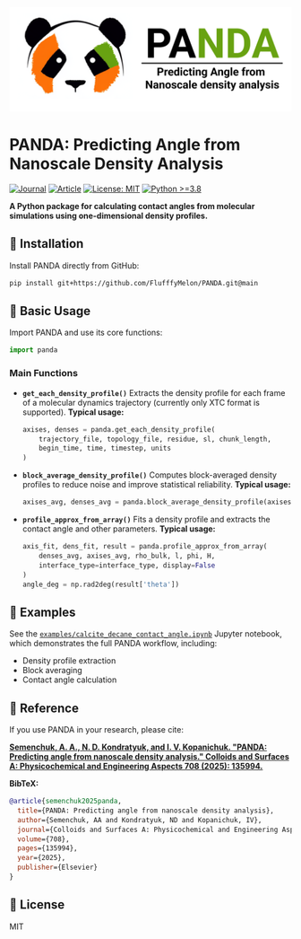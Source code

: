 ![Logo](logo.png)

# PANDA: Predicting Angle from Nanoscale Density Analysis

<p align="left">
  <a href="https://doi.org/10.1016/j.colsurfa.2025.135994"><img alt="Journal" src="https://img.shields.io/badge/journal-Colloids%20%26%20Surfaces%20A-blue"></a>
  <a href="https://doi.org/10.1016/j.colsurfa.2025.135994"><img alt="Article" src="https://img.shields.io/badge/article-Elsevier-green"></a>
  <a href="https://img.shields.io/badge/license-MIT-brightgreen"><img alt="License: MIT" src="https://img.shields.io/badge/license-MIT-brightgreen"></a>
  <a href="https://img.shields.io/badge/python-%3E%3D3.8-blue"><img alt="Python >=3.8" src="https://img.shields.io/badge/python-%3E%3D3.8-blue"></a>
</p>

**A Python package for calculating contact angles from molecular simulations using one-dimensional density profiles.**

## 🚀 Installation

Install PANDA directly from GitHub:

```bash
pip install git+https://github.com/FlufffyMelon/PANDA.git@main
```

## 🧩 Basic Usage

Import PANDA and use its core functions:

```python
import panda
```

### Main Functions

- **`get_each_density_profile()`**
  Extracts the density profile for each frame of a molecular dynamics trajectory (currently only XTC format is supported).
  **Typical usage:**
  ```python
  axises, denses = panda.get_each_density_profile(
      trajectory_file, topology_file, residue, sl, chunk_length,
      begin_time, time, timestep, units
  )
  ```

- **`block_average_density_profile()`**
  Computes block-averaged density profiles to reduce noise and improve statistical reliability.
  **Typical usage:**
  ```python
  axises_avg, denses_avg = panda.block_average_density_profile(axises, denses, block_length)
  ```

- **`profile_approx_from_array()`**
  Fits a density profile and extracts the contact angle and other parameters.
  **Typical usage:**
  ```python
  axis_fit, dens_fit, result = panda.profile_approx_from_array(
      denses_avg, axises_avg, rho_bulk, l, phi, H,
      interface_type=interface_type, display=False
  )
  angle_deg = np.rad2deg(result['theta'])
  ```

## 📒 Examples

See the [`examples/calcite_decane_contact_angle.ipynb`](examples/calcite_decane_contact_angle.ipynb) Jupyter notebook, which demonstrates the full PANDA workflow, including:
- Density profile extraction
- Block averaging
- Contact angle calculation

## 📖 Reference

If you use PANDA in your research, please cite:

[**Semenchuk, A. A., N. D. Kondratyuk, and I. V. Kopanichuk. "PANDA: Predicting angle from nanoscale density analysis." Colloids and Surfaces A: Physicochemical and Engineering Aspects 708 (2025): 135994.**](https://doi.org/10.1016/j.colsurfa.2025.135994)

**BibTeX:**
```bibtex
@article{semenchuk2025panda,
  title={PANDA: Predicting angle from nanoscale density analysis},
  author={Semenchuk, AA and Kondratyuk, ND and Kopanichuk, IV},
  journal={Colloids and Surfaces A: Physicochemical and Engineering Aspects},
  volume={708},
  pages={135994},
  year={2025},
  publisher={Elsevier}
}
```

## 📝 License
MIT

